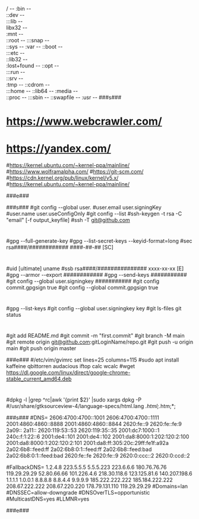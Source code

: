/	--
	:bin --    
		::dev --   
			:::lib --    
		libx32  --      
	:mnt  --  
		::root  -- 
			:::snap  --     
		::sys  -- 
	:var  --
		::boot  --  
			:::etc  --  
		::lib32  --  
	:lost+found  -- 
		::opt  --   
			:::run  --   
		::srv  --      
	:tmp  --
		::cdrom  --  
			:::home  -- 
		::lib64  -- 
	:media  --      
		::proc  -- 
			:::sbin  -- 
		::swapfile  -- 
	:usr  --
###s###	
#	https://www.webcrawler.com/
#	https://yandex.com/
#https://kernel.ubuntu.com/~kernel-ppa/mainline/
#https://www.wolframalpha.com/
#https://git-scm.com/
#https://cdn.kernel.org/pub/linux/kernel/v5.x/
#https://kernel.ubuntu.com/~kernel-ppa/mainline/

###e###

###s###
#git config --global user.
#user.email           user.signingKey      
#user.name            user.useConfigOnly
#git config --list
#ssh-keygen -t rsa -C "email" [-f output_keyfile]
#ssh -T git@github.com
#
#gpg --full-generate-key
#gpg --list-secret-keys --keyid-format=long
#sec   rsa####/############ ####-##-## [SC]
#      #######################################
#uid                 [ultimate] uname <email>
#ssb   rsa####/############### xxxx-xx-xx [E]
#gpg --armor --export ############
#gpg --send-keys ###########
#git config --global user.signingkey ###########
#git config commit.gpgsign true
#git config --global commit.gpgsign true
#
#gpg --list-keys
#git config --global user.signingkey key
#git ls-files git status
#
#git add README.md
#git commit -m "first.commit"
#git branch -M main
#git remote origin git@github.com:gitLoginName/repo.git
#git push -u origin main
#git push origin master

###e###
#/etc/vim/gvimrc set lines=25 columns=115
#sudo apt install kaffeine qbittorren audacious iftop calc wcalc
#wget https://dl.google.com/linux/direct/google-chrome-stable_current_amd64.deb
#
#dpkg -l |grep ^rc|awk '{print $2}' |sudo xargs dpkg -P 
#/usr/share/gtksourceview-4/language-specs/html.lang <property name="globs">*.html;*.htm;*;</property>

###s###
#DNS= 2606:4700:4700::1001 2606:4700:4700::1111 2001:4860:4860::8888 2001:4860:4860::8844 2620:fe::9 2620:fe::fe:9 2a09:: 2a11:: 2620:119:53::53 2620:119:35::35 2001:dc7:1000::1 240c:f:1:22::6 2001:de4::101 2001:de4::102 2001:da8:8000:1:202:120:2:100 2001:da8:8000:1:202:120:2:101 2001:da8:ff:305:20c:29ff:fe1f:a92a 2a02:6b8::feed:ff 2a02:6b8:0:1::feed:ff 2a02:6b8::feed:bad 2a02:6b8:0:1::feed:bad 2620:fe::fe 2620:fe::9 2620:0:ccc::2 2620:0:ccd::2 

#FallbackDNS= 1.2.4.8 223.5.5.5 5.5.5.223 223.6.6.6 180.76.76.76 119.29.29.29 52.80.66.66 101.226.4.6 218.30.118.6 123.125.81.6 140.207.198.6 1.1.1.1 1.0.0.1 8.8.8.8 8.8.4.4 9.9.9.9 185.222.222.222 185.184.222.222 208.67.222.222 208.67.220.220 178.79.131.110 119.29.29.29
#Domains=lan
#DNSSEC=allow-downgrade
#DNSOverTLS=opportunistic
#MulticastDNS=yes
#LLMNR=yes

###e###









